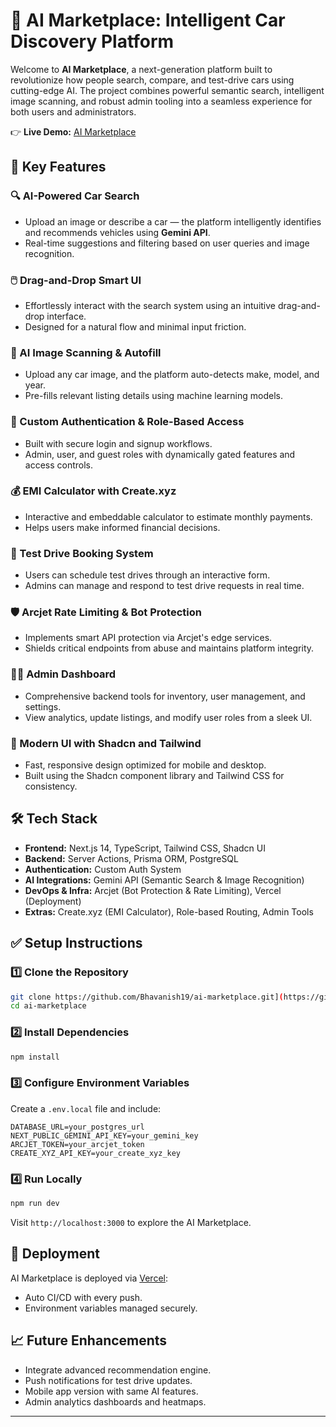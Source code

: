 # 🚗 AI Marketplace: Intelligent Car Discovery Platform

Welcome to **AI Marketplace**, a next-generation platform built to revolutionize how people search, compare, and test-drive cars using cutting-edge AI. The project combines powerful semantic search, intelligent image scanning, and robust admin tooling into a seamless experience for both users and administrators.

👉 **Live Demo:** [AI Marketplace]([https://ai-marketplace.vercel.app/](https://ai-marketplace-smoky.vercel.app/))

## 🚀 Key Features

### 🔍 AI-Powered Car Search
- Upload an image or describe a car — the platform intelligently identifies and recommends vehicles using **Gemini API**.
- Real-time suggestions and filtering based on user queries and image recognition.

### 🖱️ Drag-and-Drop Smart UI
- Effortlessly interact with the search system using an intuitive drag-and-drop interface.
- Designed for a natural flow and minimal input friction.

### 🧠 AI Image Scanning & Autofill
- Upload any car image, and the platform auto-detects make, model, and year.
- Pre-fills relevant listing details using machine learning models.

### 🔐 Custom Authentication & Role-Based Access
- Built with secure login and signup workflows.
- Admin, user, and guest roles with dynamically gated features and access controls.

### 💰 EMI Calculator with Create.xyz
- Interactive and embeddable calculator to estimate monthly payments.
- Helps users make informed financial decisions.

### 📅 Test Drive Booking System
- Users can schedule test drives through an interactive form.
- Admins can manage and respond to test drive requests in real time.

### 🛡️ Arcjet Rate Limiting & Bot Protection
- Implements smart API protection via Arcjet's edge services.
- Shields critical endpoints from abuse and maintains platform integrity.

### 🧑‍💼 Admin Dashboard
- Comprehensive backend tools for inventory, user management, and settings.
- View analytics, update listings, and modify user roles from a sleek UI.

### 🎨 Modern UI with Shadcn and Tailwind
- Fast, responsive design optimized for mobile and desktop.
- Built using the Shadcn component library and Tailwind CSS for consistency.

## 🛠️ Tech Stack

- **Frontend:** Next.js 14, TypeScript, Tailwind CSS, Shadcn UI
- **Backend:** Server Actions, Prisma ORM, PostgreSQL
- **Authentication:** Custom Auth System
- **AI Integrations:** Gemini API (Semantic Search & Image Recognition)
- **DevOps & Infra:** Arcjet (Bot Protection & Rate Limiting), Vercel (Deployment)
- **Extras:** Create.xyz (EMI Calculator), Role-based Routing, Admin Tools

## ✅ Setup Instructions

### 1️⃣ Clone the Repository
```bash
git clone https://github.com/Bhavanish19/ai-marketplace.git](https://github.com/BhaveshxPurohit/AI-Marketplace.git)
cd ai-marketplace
```

### 2️⃣ Install Dependencies
```bash
npm install
```

### 3️⃣ Configure Environment Variables
Create a `.env.local` file and include:
```env
DATABASE_URL=your_postgres_url
NEXT_PUBLIC_GEMINI_API_KEY=your_gemini_key
ARCJET_TOKEN=your_arcjet_token
CREATE_XYZ_API_KEY=your_create_xyz_key
```

### 4️⃣ Run Locally
```bash
npm run dev
```
Visit `http://localhost:3000` to explore the AI Marketplace.

## 🚀 Deployment
AI Marketplace is deployed via [Vercel](https://vercel.com/):
- Auto CI/CD with every push.
- Environment variables managed securely.

## 📈 Future Enhancements
- Integrate advanced recommendation engine.
- Push notifications for test drive updates.
- Mobile app version with same AI features.
- Admin analytics dashboards and heatmaps.

---

